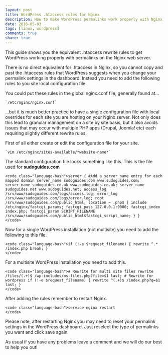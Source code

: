 ```yaml
---
layout: post
title: WordPress .htaccess rules for Nginx
description: How to make WordPress permalinks work properly with Nginx web server
date: 2016-05-03
tags: [linux, wordpress]
comments: true
share: true
---
```


This guide shows you the equivalent .htaccess rewrite rules to get WordPress working properly with permalinks on the Nginx web server.

There is no direct equivalent for .htaccess in Nginx, so you cannot copy and past the .htaccess rules that WordPress suggests when you change your permalink settings in the dashboard. Instead you need to add the following rules to you site local configuration file.

You could put these rules in the global nginx.conf file, generally found at…  
    
    `/etc/nginx/nginx.conf`

…but it is much better practice to have a single configuration file with local overrides for each site you are hosting on your Nginx server. Not only does this lead to granular management on a site by site basis, but it also avoids issues that may occur with multiple PHP apps (Drupal, Joomla! etc) each requiring slightly different rewrite rules.

First of all either create or edit the configuration file for your site.
    
    `vim /etc/nginx/sites-available/*website-name*`
    
The standard configuration file looks something like this. This is the file used for **sudoguides.com**  




    
    <code class="language-bash">server { #Add a server_name entry for each mapped domain server_name sudoguides.com www.sudoguides.com; server_name sudoguides.co.uk www.sudoguides.co.uk; server_name sudoguides.net www.sudoguides.net; access_log /srv/www/sudoguides.com/logs/access.log; error_log /srv/www/sudoguides.com/logs/error.log; root /srv/www/sudoguides.com/public_html; location ~ .php$ { include /etc/nginx/fastcgi_params; fastcgi_pass 127.0.0.1:9000; fastcgi_index index.php; fastcgi_param SCRIPT_FILENAME /srv/www/sudoguides.com/public_html$fastcgi_script_name; } }  
    </code>





Now for a single WordPress installation (not multisite) you need to add the following to this file.  




    
    <code class="language-bash">if (!-e $request_filename) { rewrite ^.* /index.php break; }  
    </code>





For a multisite WordPress installation you need to add this.  




    
    <code class="language-bash"># Rewrite for multi site files rewrite /files/(.+)$ /wp-includes/ms-files.php?file=$1 last; # Rewrite for wordpress if (!-e $request_filename) { rewrite ^(.+)$ /index.php?q=$1 last; }
    </code>





After adding the rules remember to restart Nginx.




    
    <code class="language-bash">service nginx restart  
    </code>





Please note, after restarting Nginx you may need to reset your permalink settings in the WordPress dashboard. Just reselect the type of permalinks you want and click save again.





As usual if you have any problems leave a comment and we will do our best to help you out!
